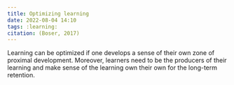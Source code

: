 ```yaml
---
title: Optimizing learning
date: 2022-08-04 14:10
tags: :learning:
citation: (Boser, 2017)
---
```


Learning can be optimized if one develops a sense of their own zone of proximal development. Moreover, learners need to be the producers of their learning and make sense of the learning own their own for the long-term retention.
 
